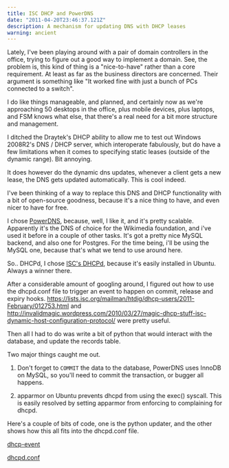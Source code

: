 ```yaml
---
title: ISC DHCP and PowerDNS
date: "2011-04-20T23:46:37.121Z"
description: A mechanism for updating DNS with DHCP leases
warning: ancient
---
```


Lately, I've been playing around with a pair of domain controllers in the office, trying to figure out a good way to implement a domain.  See, the problem is, this kind of thing is a "nice-to-have" rather than a core requirement.  At least as far as the business directors are concerned.  Their argument is something like "It worked fine with just a bunch of PCs connected to a switch".

I do like things manageable, and planned, and certainly now as we're approaching 50 desktops in the office, plus mobile devices, plus laptops, and FSM knows what else, that there's a real need for a bit more structure and management.

I ditched the Draytek's DHCP ability to allow me to test out Windows 2008R2's DNS / DHCP server, which interoperate fabulously, but do have a few limitations when it comes to specifying static leases (outside of the dynamic range).  Bit annoying.

It does however do the dynamic dns updates, whenever a client gets a new lease, the DNS gets updated automatically.  This is cool indeed.

I've been thinking of a way to replace this DNS and DHCP functionality with a bit of open-source goodness, because it's a nice thing to have, and even nicer to have for free.

I chose [PowerDNS](https://www.powerdns.com/index.html), because, well, I like it, and it's pretty scalable.  Apparently it's the DNS of choice for the Wikimedia foundation, and i've used it before in a couple of other tasks.  It's got a pretty nice MySQL backend, and also one for Postgres.  For the time being, i'll be using the MySQL one, because that's what we tend to use around here.

So.. DHCPd, I chose [ISC's DHCPd](https://www.isc.org/dhcp/), because it's easily installed in Ubuntu.  Always a winner there. 

After a considerable amount of googling around, I figured out how to use the dhcpd.conf file to trigger an event to happen on commit, release and expiry hooks.  https://lists.isc.org/mailman/htdig/dhcp-users/2011-February/012753.html and http://invalidmagic.wordpress.com/2010/03/27/magic-dhcp-stuff-isc-dynamic-host-configuration-protocol/ were pretty useful.

Then all I had to do was write a bit of python that would interact with the database, and update the records table.

Two major things caught me out. 

1) Don't forget to `COMMIT` the data to the database, PowerDNS uses InnoDB on MySQL, so you'll need to commit the transaction, or bugger all happens.

2) apparmor on Ubuntu prevents dhcpd from using the exec() syscall.  This is easily resolved by setting apparmor from enforcing to complaining for dhcpd.

Here's a couple of bits of code, one is the python updater, and the other shows how this all fits into the dhcpd.conf file.

[dhcp-event](https://gist.github.com/tomoconnor/931984)

[dhcpd.conf](https://gist.github.com/tomoconnor/931988)
 